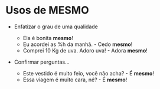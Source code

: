 # Usos de MESMO

* Enfatizar o grau de uma qualidade
  * Ela é bonita **mesmo**!
  * Eu acordei as %h da manhã. - Cedo **mesmo**!
  * Comprei 10 Kg de uva. Adoro uva! - Adora **mesmo**!

* Confirmar perguntas...
  * Este vestido é muito feio, você não acha? - É **mesmo**!
  * Essa viagem é muito cara, né? - É **mesmo**!
